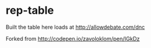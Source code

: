 # rep-table
Built the table here loads at http://allowdebate.com/dnc

Forked from http://codepen.io/zavoloklom/pen/IGkDz

